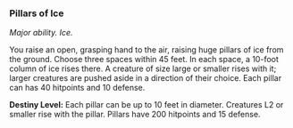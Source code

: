### Pillars of Ice

_Major ability. Ice._

You raise an open, grasping hand to the air, raising huge pillars of ice from the ground. Choose three spaces within 45 feet. In each space, a 10-foot column of ice rises there. A creature of size large or smaller rises with it; larger creatures are pushed aside in a direction of their choice. Each pillar can has 40 hitpoints and 10 defense.

**Destiny Level:**
Each pillar can be up to 10 feet in diameter. Creatures L2 or smaller rise with the pillar. Pillars have 200 hitpoints and 15 defense.
